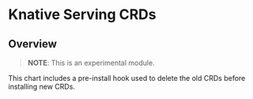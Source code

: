 # Knative Serving CRDs

## Overview

>**NOTE**: This is an experimental module.

This chart includes a pre-install hook used to delete the old CRDs before installing new CRDs.
